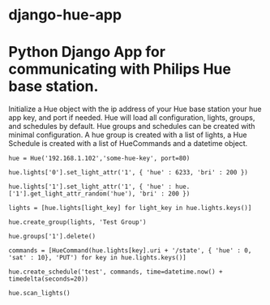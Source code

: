 django-hue-app
==============
Python Django App for communicating with Philips Hue base station.
======================================================================
Initialize a Hue object with the ip address of your Hue base station 
your hue app key, and port if needed. Hue will load all configuration,
lights, groups, and schedules by default. Hue groups and schedules can be created
with minimal configuration. A hue group is created with a list of lights, a Hue
Schedule is created with a list of HueCommands and a datetime object.


`hue = Hue('192.168.1.102','some-hue-key', port=80)`

`hue.lights['0'].set_light_attr('1', { 'hue' : 6233, 'bri' : 200 })`

`hue.lights['1'].set_light_attr('1', { 'hue' : hue.['1'].get_light_attr_random('hue'), 'bri' : 200 })`

`lights = [hue.lights[light_key] for light_key in hue.lights.keys()]`

`hue.create_group(lights, 'Test Group')`

`hue.groups['1'].delete()`

`commands = [HueCommand(hue.lights[key].uri + '/state', { 'hue' : 0, 'sat' : 10}, 'PUT') for key in hue.lights.keys()]`

`hue.create_schedule('test', commands, time=datetime.now() + timedelta(seconds=20))`

`hue.scan_lights()`
